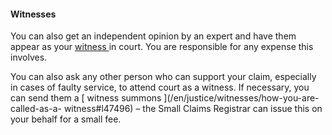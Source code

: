 ####  Witnesses

You can also get an independent opinion by an expert and have them appear as
your [ witness ](https://www.citizensinformation.ie/en/justice/witnesses/) in
court. You are responsible for any expense this involves.

You can also ask any other person who can support your claim, especially in
cases of faulty service, to attend court as a witness. If necessary, you can
send them a [ witness summons ](/en/justice/witnesses/how-you-are-called-as-a-
witness#l47496) – the Small Claims Registrar can issue this on your behalf for
a small fee.
